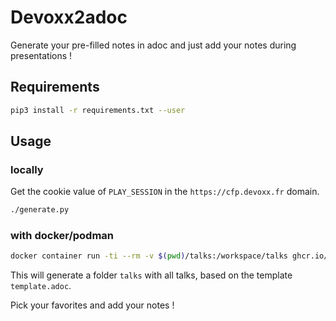 # Devoxx2adoc

Generate your pre-filled notes in adoc and just add your notes during presentations !

## Requirements

```bash
pip3 install -r requirements.txt --user
```

## Usage

### locally

Get the cookie value of `PLAY_SESSION` in the `https://cfp.devoxx.fr` domain.

```bash
./generate.py
```

### with docker/podman

```bash
docker container run -ti --rm -v $(pwd)/talks:/workspace/talks ghcr.io/cfrezier/devoxx2adoc:latest generate.py
```

This will generate a folder `talks` with all talks, based on the template `template.adoc`.

Pick your favorites and add your notes !
